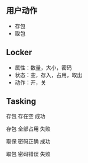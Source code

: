 ## 用户动作
- 存包
- 取包

## Locker
- 属性：数量，大小，密码
- 状态：空，存入，占用，取出
- 动作：开，关

## Tasking

存包 存在空 成功

存包 全部占用 失败

取保 密码正确 成功

取包 密码错误 失败